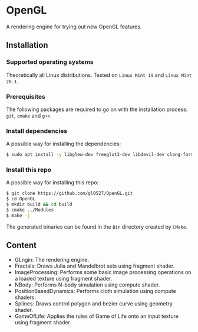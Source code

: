 # OpenGL
A rendering engine for trying out new OpenGL features.

## Installation
### Supported operating systems
Theoretically all Linux distributions. Tested on `Linux Mint 19` and `Linux Mint 20.1`.

### Prerequisites
The following packages are required to go on with the installation process: `git`, `cmake` and `g++`.

### Install dependencies
A possible way for installing the dependencies:
```bash
$ sudo apt install -y libglew-dev freeglut3-dev libdevil-dev clang-format
```

### Install this repo
A possible way for installing this repo:
```bash
$ git clone https://github.com/gl0527/OpenGL.git
$ cd OpenGL
$ mkdir build && cd build
$ cmake ../Modules
$ make -j

```
The generated binaries can be found in the `Bin` directory created by
`CMake`.

## Content
  * GLngin: The rendering engine.
  * Fractals: Draws Julia and Mandelbrot sets using fragment shader.
  * ImageProcessing: Performs some basic image processing operations on a loaded texture using fragment shader.
  * NBody: Performs N-body simulation using compute shader.
  * PositionBasedDynamics: Performs cloth simulation using compute shaders.
  * Splines: Draws control polygon and bezier curve using geometry shader.
  * GameOfLife: Applies the rules of Game of Life onto an input texture using fragment shader.
